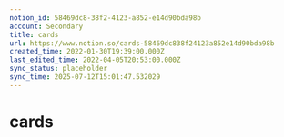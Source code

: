 ```yaml
---
notion_id: 58469dc8-38f2-4123-a852-e14d90bda98b
account: Secondary
title: cards
url: https://www.notion.so/cards-58469dc838f24123a852e14d90bda98b
created_time: 2022-01-30T19:39:00.000Z
last_edited_time: 2022-04-05T20:53:00.000Z
sync_status: placeholder
sync_time: 2025-07-12T15:01:47.532029
---
```

# cards
